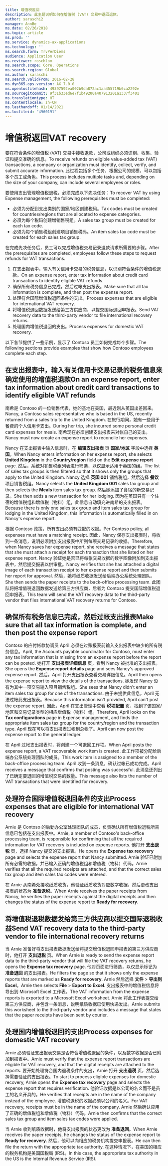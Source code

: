 ```yaml
---
title: 增值税返回
description: 此主题说明如何在增值税 (VAT) 交易中退回退款。
author: saraschi2
manager: AnnBe
ms.date: 02/26/2018
ms.topic: article
ms.prod: ''
ms.service: dynamics-ax-applications
ms.technology: ''
ms.search.form: TrvPerDiems
audience: Application User
ms.reviewer: roschlom
ms.search.scope: Core, Operations
ms.search.region: Global
ms.author: saraschi
ms.search.validFrom: 2016-02-28
ms.dyn365.ops.version: AX 7.0.0
ms.openlocfilehash: 49397592ea002b9da872ac1aa455719b6ca2292e
ms.sourcegitcommit: 9f31b33ed6e7f1b49200a407913201a1337f3401
ms.translationtype: HT
ms.contentlocale: zh-CN
ms.lasthandoff: 01/14/2021
ms.locfileid: "4960191"
---
```

# <a name="vat-recovery"></a><span data-ttu-id="2702c-103">增值税返回</span><span class="sxs-lookup"><span data-stu-id="2702c-103">VAT recovery</span></span> 

<span data-ttu-id="2702c-104">要在符合条件的增值税 (VAT) 交易中接收退款，公司或组织必须识别、收集、验证和提交准确的信息。</span><span class="sxs-lookup"><span data-stu-id="2702c-104">To receive refunds on eligible value-added tax (VAT) transactions, a company or organization must identify, collect, verify, and submit accurate information.</span></span> <span data-ttu-id="2702c-105">此过程包括多个任务，根据公司的规模，可以包括多个员工或角色。</span><span class="sxs-lookup"><span data-stu-id="2702c-105">This process includes multiple tasks and, depending on the size of your company, can include several employees or roles.</span></span>

<span data-ttu-id="2702c-106">要使用支出管理增值税退税，必须完成以下先决任务：</span><span class="sxs-lookup"><span data-stu-id="2702c-106">To recover VAT by using Expense management, the following prerequisites must be completed:</span></span>

- <span data-ttu-id="2702c-107">必须为分配到支出类别的国家/地区创建税码。</span><span class="sxs-lookup"><span data-stu-id="2702c-107">Tax codes must be created for countries/regions that are allocated to expense categories.</span></span>
- <span data-ttu-id="2702c-108">必须为每个税码创建增销售税组。</span><span class="sxs-lookup"><span data-stu-id="2702c-108">A sales tax group must be created for each tax code.</span></span>
- <span data-ttu-id="2702c-109">必须为每个销售税组创建项目销售税码。</span><span class="sxs-lookup"><span data-stu-id="2702c-109">An item sales tax code must be created for each sales tax group.</span></span>

<span data-ttu-id="2702c-110">在完成先决任务后，员工可以完成增值税交易记录退款请求所需要的步骤。</span><span class="sxs-lookup"><span data-stu-id="2702c-110">After the prerequisites are completed, employees follow these steps to request refunds for VAT transactions.</span></span>

1. <span data-ttu-id="2702c-111">在支出报表中，输入有关信用卡交易的税务信息，以识别符合条件的增值税退款。</span><span class="sxs-lookup"><span data-stu-id="2702c-111">On an expense report, enter tax information about credit card transactions to identify eligible VAT refunds.</span></span>
2. <span data-ttu-id="2702c-112">确保所有税务信息已完成，然后过帐支出报表。</span><span class="sxs-lookup"><span data-stu-id="2702c-112">Make sure that all tax information is complete, and then post the expense report.</span></span>
3. <span data-ttu-id="2702c-113">处理符合国际增值税退回条件的支出。</span><span class="sxs-lookup"><span data-stu-id="2702c-113">Process expenses that are eligible for international VAT recovery.</span></span>
4. <span data-ttu-id="2702c-114">将增值税退回数据发送给第三方供应商，以提交国际退回申报表。</span><span class="sxs-lookup"><span data-stu-id="2702c-114">Send VAT recovery data to the third-party vendor to file international recovery returns.</span></span>
5. <span data-ttu-id="2702c-115">处理国内增值税退回的支出。</span><span class="sxs-lookup"><span data-stu-id="2702c-115">Process expenses for domestic VAT recovery.</span></span>

<span data-ttu-id="2702c-116">以下各节提供了一些示例，显示了 Contoso 员工如何完成每个步骤。</span><span class="sxs-lookup"><span data-stu-id="2702c-116">The following sections provide examples that show how Contoso employees complete each step.</span></span>

## <a name="on-an-expense-report-enter-tax-information-about-credit-card-transactions-to-identify-eligible-vat-refunds"></a><span data-ttu-id="2702c-117">在支出报表中，输入有关信用卡交易记录的税务信息来确定使用的增值税退款</span><span class="sxs-lookup"><span data-stu-id="2702c-117">On an expense report, enter tax information about credit card transactions to identify eligible VAT refunds</span></span>

<span data-ttu-id="2702c-118">南希是 Contoso 的一位销售代表，她的基地在美国，最近刚从英国出差回来。</span><span class="sxs-lookup"><span data-stu-id="2702c-118">Nancy, a Contoso sales representative who is based in the US, recently returned from a sales trip to the United Kingdom.</span></span> <span data-ttu-id="2702c-119">在旅行期间，她有一些用于餐费的个人信用卡支出。</span><span class="sxs-lookup"><span data-stu-id="2702c-119">During her trip, she incurred some personal credit card expenses for meals.</span></span> <span data-ttu-id="2702c-120">南希现在必须创建支出报表来对帐自己的支出。</span><span class="sxs-lookup"><span data-stu-id="2702c-120">Nancy must now create an expense report to reconcile her expenses.</span></span>

<span data-ttu-id="2702c-121">Nancy 在支出报表中输入信息时，在 **编辑支出报表** 页 **国家/地区** 字段中选择 **英国**。</span><span class="sxs-lookup"><span data-stu-id="2702c-121">When Nancy enters information on her expense report, she selects **United Kingdom** in the **Country/region** field on the **Edit expense report** page.</span></span> <span data-ttu-id="2702c-122">然后，系统对销售税组列表进行筛选，以仅显示适用于英国的组。</span><span class="sxs-lookup"><span data-stu-id="2702c-122">The list of sales tax groups is then filtered so that it shows only the groups that apply to the United Kingdom.</span></span> <span data-ttu-id="2702c-123">Nancy 选择 **英国 001** 销售税组，然后选择 **餐饮** 项目销售税组。</span><span class="sxs-lookup"><span data-stu-id="2702c-123">Nancy selects the **United Kingdom 001** sales tax group and then selects the **Meals** item sales tax group.</span></span> <span data-ttu-id="2702c-124">然后她添加了食宿的新交易记录。</span><span class="sxs-lookup"><span data-stu-id="2702c-124">She then adds a new transaction for her lodging.</span></span> <span data-ttu-id="2702c-125">因为在英国只有一个住宿的增值税组和增值税（物料）组，此信息自动填充进南希的支出报表。</span><span class="sxs-lookup"><span data-stu-id="2702c-125">Because there is only one sales tax group and item sales tax group for lodging in the United Kingdom, this information is automatically filled in on Nancy's expense report.</span></span>

<span data-ttu-id="2702c-126">根据 Contoso 政策，所有支出必须有匹配的收据。</span><span class="sxs-lookup"><span data-stu-id="2702c-126">Per Contoso policy, all expenses must have a matching receipt.</span></span> <span data-ttu-id="2702c-127">因此，Nancy 保存支出报表时，将收到一条消息，说明必须附加支出报表中所列每项交易记录的收据。</span><span class="sxs-lookup"><span data-stu-id="2702c-127">Therefore, when Nancy saves her expense report, she receives a message that states that she must attach a receipt for each transaction that she listed on her expense report.</span></span> <span data-ttu-id="2702c-128">Nancy 验证她是否已将每张交易收据的数字图像附加到支出报表中，然后提交报表以供审批。</span><span class="sxs-lookup"><span data-stu-id="2702c-128">Nancy verifies that she has attached a digital image of each transaction receipt to her expense report and then submits her report for approval.</span></span> <span data-ttu-id="2702c-129">然后，她将纸质收据发送给后端办公系统处理团队。</span><span class="sxs-lookup"><span data-stu-id="2702c-129">She then sends the paper receipts to the back-office processing team.</span></span> <span data-ttu-id="2702c-130">此团队将把增值税退回数据发送给第三方供应商，后者为 Contoso 提交国际增值税退回申报表。</span><span class="sxs-lookup"><span data-stu-id="2702c-130">This team will send the VAT recovery data to the third-party vendor that files international VAT recovery returns for Contoso.</span></span>

## <a name="make-sure-that-all-tax-information-is-complete-and-then-post-the-expense-report"></a><span data-ttu-id="2702c-131">确保所有税务信息已完成，然后过帐支出报表</span><span class="sxs-lookup"><span data-stu-id="2702c-131">Make sure that all tax information is complete, and then post the expense report</span></span>

<span data-ttu-id="2702c-132">Contoso 的应付帐款协调员 April 必须在过账报表前输入支出报表中缺少的所有税务信息。</span><span class="sxs-lookup"><span data-stu-id="2702c-132">April, the Accounts payable coordinator for Contoso, must enter any tax information that is missing from an expense report before the report can be posted.</span></span> <span data-ttu-id="2702c-133">她打开 **支出报表详细信息** 页，看到 Nancy 被批准的支出报表。</span><span class="sxs-lookup"><span data-stu-id="2702c-133">She opens the **Expense report details** page and sees Nancy's approved expense report.</span></span> <span data-ttu-id="2702c-134">然后，April 打开支出报表查看交易详细信息。</span><span class="sxs-lookup"><span data-stu-id="2702c-134">April then opens the expense report to view the details of the transactions.</span></span> <span data-ttu-id="2702c-135">她发现 Nancy 没有为其中一项交易输入项目销售税组。</span><span class="sxs-lookup"><span data-stu-id="2702c-135">She sees that Nancy didn't enter an item sales tax group for one of the transactions.</span></span> <span data-ttu-id="2702c-136">由于未提供此信息，April 无法过帐此支出报表。</span><span class="sxs-lookup"><span data-stu-id="2702c-136">Because this information isn't provided, April can't post the expense report.</span></span> <span data-ttu-id="2702c-137">因此，April 在支出管理中查看 **税项配置** 页，找到了该国家/地区和交易记录类型的相应增值税（物料）组。</span><span class="sxs-lookup"><span data-stu-id="2702c-137">Therefore, April looks on the **Tax configurations** page in Expense management, and finds the appropriate item sales tax group for the country/region and the transaction type.</span></span> <span data-ttu-id="2702c-138">April 现在可以将支出报表过帐到总帐了。</span><span class="sxs-lookup"><span data-stu-id="2702c-138">April can now post the expense report to the general ledger.</span></span>

<span data-ttu-id="2702c-139">在 April 过帐支出报表时，将创建一个可退回工作项。</span><span class="sxs-lookup"><span data-stu-id="2702c-139">When April posts the expense report, a VAT recoverable work item is created.</span></span> <span data-ttu-id="2702c-140">此工作项被分配给后端办公系统处理团队的成员。</span><span class="sxs-lookup"><span data-stu-id="2702c-140">This work item is assigned to a member of the back-office processing team.</span></span> <span data-ttu-id="2702c-141">April 收到一条消息，确认过帐已成功完成。</span><span class="sxs-lookup"><span data-stu-id="2702c-141">April receives a message that confirms that posting was successful.</span></span> <span data-ttu-id="2702c-142">此消息还列出了已确定要退回的增值税交易的数量。</span><span class="sxs-lookup"><span data-stu-id="2702c-142">This message also lists the number of VAT transactions that were identified for recovery.</span></span>

## <a name="process-expenses-that-are-eligible-for-international-vat-recovery"></a><span data-ttu-id="2702c-143">处理符合国际增值税退回条件的支出</span><span class="sxs-lookup"><span data-stu-id="2702c-143">Process expenses that are eligible for international VAT recovery</span></span>

<span data-ttu-id="2702c-144">Arnie 是 Contoso 的后勤办公室处理团队的成员，负责确认所有增值税退税所需信息已包括在支出报表中。</span><span class="sxs-lookup"><span data-stu-id="2702c-144">Arnie, a member of Contoso's back-office processing team, is responsible for confirming that all the required information for VAT recovery is included on expense reports.</span></span> <span data-ttu-id="2702c-145">他打开 **支出退税** 页，选择 Nancy 提交的支出报表。</span><span class="sxs-lookup"><span data-stu-id="2702c-145">He opens the **Expense tax recovery** page and selects the expense report that Nancy submitted.</span></span> <span data-ttu-id="2702c-146">Arnie 验证已附加所有必需的收据，并已输入正确的增值税组和增值税（物料）代码。</span><span class="sxs-lookup"><span data-stu-id="2702c-146">Arnie verifies that all the required receipts are attached, and that the correct sales tax group and item sales tax codes were entered.</span></span>

<span data-ttu-id="2702c-147">在 Arnie 从南希处接收纸质收货，他验证纸质收货对应数字收据，然后更改支出报表的状态为 **准备退税**。</span><span class="sxs-lookup"><span data-stu-id="2702c-147">When Arnie receives the paper receipts from Nancy, he verifies the paper receipts against the digital receipts and then changes the status of the expense report to **Ready for recovery**.</span></span>

## <a name="send-vat-recovery-data-to-the-third-party-vendor-to-file-international-recovery-returns"></a><span data-ttu-id="2702c-148">将增值税退税数据发给第三方供应商以提交国际退税收益</span><span class="sxs-lookup"><span data-stu-id="2702c-148">Send VAT recovery data to the third-party vendor to file international recovery returns</span></span>

<span data-ttu-id="2702c-149">当 Arnie 准备好将支出报表数据发送给将提交增值税退回申报表的第三方供应商时，他打开 **支出退税** 页。</span><span class="sxs-lookup"><span data-stu-id="2702c-149">When Arnie is ready to send the expense report data to the third-party vendor that will file the VAT recovery returns, he opens the **Expense tax recovery** page.</span></span> <span data-ttu-id="2702c-150">他对页面进行筛选，以仅显示标记为 **准备退回** 的支出报表。</span><span class="sxs-lookup"><span data-stu-id="2702c-150">He filters the page so that it shows only the expense reports that are marked as **Ready for recovery**.</span></span> <span data-ttu-id="2702c-151">Arnie 然后选择 **文件** &gt; **导出到 Excel**。</span><span class="sxs-lookup"><span data-stu-id="2702c-151">Arnie then selects **File** &gt; **Export to Excel**.</span></span> <span data-ttu-id="2702c-152">支出报表中的增值税信息将导出到 Microsoft Excel 工作表。</span><span class="sxs-lookup"><span data-stu-id="2702c-152">The VAT information from the expense reports is exported to a Microsoft Excel worksheet.</span></span> <span data-ttu-id="2702c-153">Arnie 将此工作表提交给第三方供应商，并包含一条消息，说明纸质收据已使用快递发出。</span><span class="sxs-lookup"><span data-stu-id="2702c-153">Arnie submits this worksheet to the third-party vendor and includes a message that states that the paper receipts have been sent by courier.</span></span>

## <a name="process-expenses-for-domestic-vat-recovery"></a><span data-ttu-id="2702c-154">处理国内增值税退回的支出</span><span class="sxs-lookup"><span data-stu-id="2702c-154">Process expenses for domestic VAT recovery</span></span>

<span data-ttu-id="2702c-155">Arnie 必须验证支出报表交易是否符合增值税退回的条件，以及数字收据是否已附加到报表中。</span><span class="sxs-lookup"><span data-stu-id="2702c-155">Arnie must verify that the expense report transactions are eligible for VAT recovery, and that the digital receipts are attached to the reports.</span></span> <span data-ttu-id="2702c-156">要开始处理符合国内退税条件的支出，Arnie 打开 **支出退税** 页，然后选择需要验证的支出报表。</span><span class="sxs-lookup"><span data-stu-id="2702c-156">To start to process eligible expenses for domestic recovery, Arnie opens the **Expense tax recovery** page and selects the expense report that requires verification.</span></span> <span data-ttu-id="2702c-157">他验证收据是以公司的名义而不是员工的名义开具的。</span><span class="sxs-lookup"><span data-stu-id="2702c-157">He verifies that receipts are in the name of the company instead of the employee.</span></span> <span data-ttu-id="2702c-158">增值税退税的收据必须以公司的名义。</span><span class="sxs-lookup"><span data-stu-id="2702c-158">For VAT recovery, receipts must be in the name of the company.</span></span> <span data-ttu-id="2702c-159">Arnie 然后确认应用了正确的增值税组和增值税（物料）代码。</span><span class="sxs-lookup"><span data-stu-id="2702c-159">Arnie then confirms that the correct sales tax group and item sales tax codes were applied.</span></span>

<span data-ttu-id="2702c-160">当 Arnie 收到纸质收据时，他将支出报表的状态更改为 **准备退回**。</span><span class="sxs-lookup"><span data-stu-id="2702c-160">When Arnie receives the paper receipts, he changes the status of the expense report to **Ready for recovery**.</span></span> <span data-ttu-id="2702c-161">然后，他可以向相应的税务机构提交申报表。</span><span class="sxs-lookup"><span data-stu-id="2702c-161">He can then file the return with the appropriate tax authority.</span></span> <span data-ttu-id="2702c-162">在这种情况下，在美国的相应的税务机构是美国国税局 (IRS)。</span><span class="sxs-lookup"><span data-stu-id="2702c-162">In this case, the appropriate tax authority in the US is the Internal Revenue Service (IRS).</span></span>
